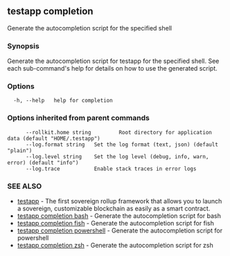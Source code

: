 ## testapp completion

Generate the autocompletion script for the specified shell

### Synopsis

Generate the autocompletion script for testapp for the specified shell.
See each sub-command's help for details on how to use the generated script.

### Options

```
  -h, --help   help for completion
```

### Options inherited from parent commands

```
      --rollkit.home string         Root directory for application data (default "HOME/.testapp")
      --log.format string   Set the log format (text, json) (default "plain")
      --log.level string    Set the log level (debug, info, warn, error) (default "info")
      --log.trace           Enable stack traces in error logs
```

### SEE ALSO

* [testapp](testapp.md)  - The first sovereign rollup framework that allows you to launch a sovereign, customizable blockchain as easily as a smart contract.
* [testapp completion bash](testapp_completion_bash.md)  - Generate the autocompletion script for bash
* [testapp completion fish](testapp_completion_fish.md)  - Generate the autocompletion script for fish
* [testapp completion powershell](testapp_completion_powershell.md)  - Generate the autocompletion script for powershell
* [testapp completion zsh](testapp_completion_zsh.md)  - Generate the autocompletion script for zsh

